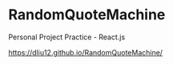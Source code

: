# RandomQuoteMachine
Personal Project Practice - React.js

https://dliu12.github.io/RandomQuoteMachine/
